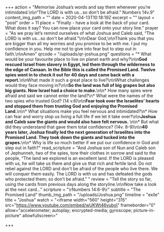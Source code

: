 +++
action = "Memorise Joshua’s words and say them whenever you’re intimidated.\n\n“The LORD is with us…so don't be afraid.” Numbers 14v.9"
content_img_path = ""
date = 2020-04-13T10:18:19Z
excerpt = ""
layout = "post"
order = 11
place = "Finally - have a look at the back of your card. What does it say? You can now place your card onto your story line."
prayer = "As we pray let’s remind ourselves of what Joshua and Caleb said, “The LORD is with us…so don't be afraid.”\n\nDear God,\n\nThank you that you are bigger than all my worries and you promise to be with me. I put my confidence in you. Help me not to give into fear but to step out in faith.\n\nAmen"
qrcode = "/uploads/qr-joshua.png"
questions = "* What would be your favourite place to live on planet earth and why?\n\n**God rescued Israel from slavery in Egypt, led them through the wilderness to the edge of Canaan. In the Bible this is called the Promised Land. Twelve spies went in to check it out for 40 days and came back with a report.**\n\nWhat made it such a great place to live?\n\nWhat challenges would they face moving in?\n\n**So the land was full of big grapes but also big giants. Now Israel had a choice to make.**\n\n* How many spies were afraid and said we cannot enter the land?\n* What were the names of the two spies who trusted God? (14 v.6)\n\n**Fear took over the Israelites’ hearts and stopped them from trusting God and enjoying the Promised Land.**\n\n* What situations make you feel nervous and intimidated?\n* How can fear and worry stop us living a full life if we let it take over?\n\n**Joshua and Caleb saw the giants and would also have felt nervous.** \n\n* But what did they understand that gave them total confidence? (14v. 8-9)\n\n**40 years later, Joshua finally led the next generation of Israelites into the Promised Land. They took down the giants and tucked into the grapes.**\n\n* Why is life so much better if we put our confidence in God and step out in faith?"
read_scripture = "And Joshua son of Nun and Caleb son of Jephunneh, two of the spies, tore their clothes in sorrow and said to the people, “The land we explored is an excellent land. If the LORD is pleased with us, he will take us there and give us that rich and fertile land. Do not rebel against the LORD and don't be afraid of the people who live there. We will conquer them easily. The LORD is with us and has defeated the gods who protected them; so don't be afraid.” "
review = "Tell the story so far, using the cards from previous days along the storyline.\n\nNow take a look at the next card…"
scripture = "\rNumbers 14:6-9\r"
subtitle = "The Promised Land"
thumb_img_path = "/uploads/Joshua.png"
timeline = "exile"
title = "Joshua"
watch = "<iframe width=\"560\" height=\"315\" src=\"https://www.youtube.com/embed/wUKWt46vubo\" frameborder=\"0\" allow=\"accelerometer; autoplay; encrypted-media; gyroscope; picture-in-picture\" allowfullscreen></iframe>"

+++
